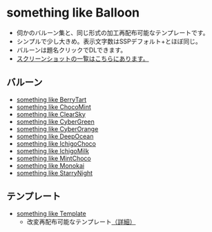 # something like Balloon
* 伺かのバルーン集と、同じ形式の加工再配布可能なテンプレートです。
* シンプルで少し大きめ。表示文字数はSSPデフォルト+とほぼ同じ。
* バルーンは題名クリックでDLできます。
* [スクリーンショットの一覧はこちらにあります。](../../wiki/ScreenShots)


## バルーン
* [something like BerryTart](./releases/latest/download/something_like_berry_tart.nar)
* [something like ChocoMint](h./releases/latest/download/something_like_choco_mint.nar)
* [something like ClearSky](./releases/latest/download/something_like_clear_sky.nar)
* [something like CyberGreen](./releases/latest/download/something_like_cyber_green.nar)
* [something like CyberOrange](./releases/latest/download/something_like_cyber_orange.nar)
* [something like DeepOcean](./releases/latest/download/something_like_deep_ocean.nar)
* [something like IchigoChoco](./releases/latest/download/something_like_ichigo_choco.nar)
* [something like IchigoMilk](./releases/latest/download/something_like_ichigo_milk.nar)
* [something like MintChoco](./releases/latest/download/something_like_mint_choco.nar)
* [something like Monokai](./releases/latest/download/something_like_monokai.nar)
* [something like StarryNight](./releases/latest/download/something_like_starry_night.nar)


## テンプレート
* [something like Template](./releases/latest/download/something_like_template.zip)
  * 改変再配布可能なテンプレート[（詳細）](./blob/main/something_like_template/readme.txt)
